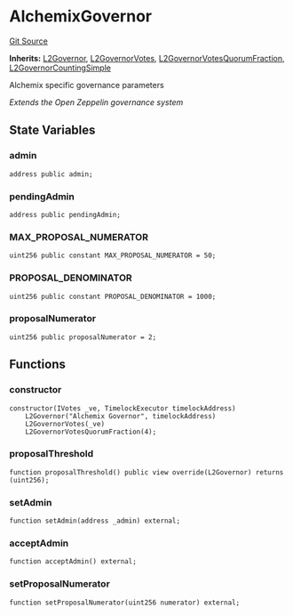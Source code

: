 # AlchemixGovernor
[Git Source](https://github.com/alchemix-finance/alchemix-v2-dao/blob/d8d0b0d485c418b8ae578e8607716a71a6b37bf6/src/AlchemixGovernor.sol)

**Inherits:**
[L2Governor](/src/governance/L2Governor.sol/contract.L2Governor.md), [L2GovernorVotes](/src/governance/L2GovernorVotes.sol/contract.L2GovernorVotes.md), [L2GovernorVotesQuorumFraction](/src/governance/L2GovernorVotesQuorumFraction.sol/contract.L2GovernorVotesQuorumFraction.md), [L2GovernorCountingSimple](/src/governance/L2GovernorCountingSimple.sol/contract.L2GovernorCountingSimple.md)

Alchemix specific governance parameters

*Extends the Open Zeppelin governance system*


## State Variables
### admin

```solidity
address public admin;
```


### pendingAdmin

```solidity
address public pendingAdmin;
```


### MAX_PROPOSAL_NUMERATOR

```solidity
uint256 public constant MAX_PROPOSAL_NUMERATOR = 50;
```


### PROPOSAL_DENOMINATOR

```solidity
uint256 public constant PROPOSAL_DENOMINATOR = 1000;
```


### proposalNumerator

```solidity
uint256 public proposalNumerator = 2;
```


## Functions
### constructor


```solidity
constructor(IVotes _ve, TimelockExecutor timelockAddress)
    L2Governor("Alchemix Governor", timelockAddress)
    L2GovernorVotes(_ve)
    L2GovernorVotesQuorumFraction(4);
```

### proposalThreshold


```solidity
function proposalThreshold() public view override(L2Governor) returns (uint256);
```

### setAdmin


```solidity
function setAdmin(address _admin) external;
```

### acceptAdmin


```solidity
function acceptAdmin() external;
```

### setProposalNumerator


```solidity
function setProposalNumerator(uint256 numerator) external;
```

